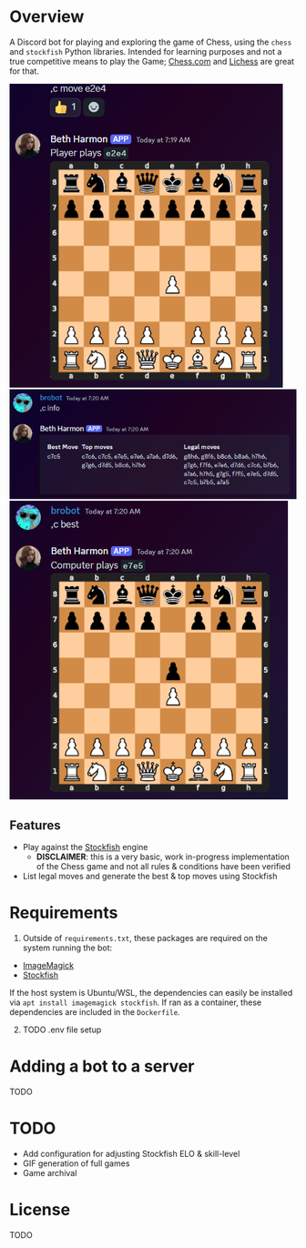 # Overview

A Discord bot for playing and exploring the game of Chess, using the `chess` and `stockfish` Python libraries. Intended for learning purposes and not a true competitive means to play the Game; [Chess.com](https://chess.com) and [Lichess](https://lichess.org/) are great for that.

![Play chess](docs/chess01.png)
![Use Stockfish to examine possible moves](docs/chess02.png)
![Have the Computer play the best move or a random top move](docs/chess03.png)

## Features

* Play against the [Stockfish](https://stockfishchess.org/) engine
    * **DISCLAIMER**: this is a very basic, work in-progress implementation of the Chess game and not all rules & conditions have been verified
* List legal moves and generate the best & top moves using Stockfish

# Requirements

1. Outside of `requirements.txt`, these packages are required on the system running the bot:

* [ImageMagick](https://imagemagick.org/script/download.php)
* [Stockfish](https://stockfishchess.org/download/)

If the host system is Ubuntu/WSL, the dependencies can easily be installed via `apt install imagemagick stockfish`. If ran as a container, these dependencies are included in the `Dockerfile`.

2. TODO .env file setup

# Adding a bot to a server

TODO

# TODO

* Add configuration for adjusting Stockfish ELO & skill-level
* GIF generation of full games
* Game archival

# License

TODO

